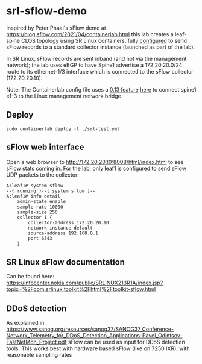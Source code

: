 # srl-sflow-demo
Inspired by Peter Phaal's sFlow demo at https://blog.sflow.com/2021/04/containerlab.html this lab creates a leaf-spine CLOS topology using SR Linux containers, fully [configured](https://github.com/jbemmel/srl-sflow-demo/blob/main/leaf1.cfg.json#L1223) to send sFlow records to a standard collector instance (launched as part of the lab).

In SR Linux, sFlow records are sent inband (and not via the management network); the lab uses eBGP to have Spine1 advertise a 172.20.20.0/24 route to its ethernet-1/3 interface which is connected to the sFlow collector (172.20.20.10).

Note: The Containerlab config file uses a [0.13 feature](https://containerlab.srlinux.dev/manual/network/#additional-connections-to-management-network) [here](https://github.com/jbemmel/srl-sflow-demo/blob/main/srl-test.yml#L50) to connect spine1 e1-3 to the Linux management network bridge

## Deploy

```
sudo containerlab deploy -t ./srl-test.yml
```

## sFlow web interface

Open a web browser to http://172.20.20.10:8008/html/index.html to see sFlow stats coming in.
For the lab, only leaf1 is configured to send sFlow UDP packets to the collector:
```
A:leaf1# system sflow                                                                                                                                                                                              
--{ running }--[ system sflow ]--                                                                                                                                                                                  
A:leaf1# info detail                                                                                                                                                                                               
    admin-state enable
    sample-rate 10000
    sample-size 256
    collector 1 {
        collector-address 172.20.20.10
        network-instance default
        source-address 192.168.0.1
        port 6343
    }
```

## SR Linux sFlow documentation
Can be found here: https://infocenter.nokia.com/public/SRLINUX213R1A/index.jsp?topic=%2Fcom.srlinux.toolkit%2Fhtml%2Ftoolkit-sflow.html

## DDoS detection
As explained in https://www.sanog.org/resources/sanog37/SANOG37_Conference-Network_Telemetry_for_DDoS_Detection_Applications-Pavel_Odintsov-FastNetMon_Project.pdf sFlow can be used as input for DDoS detection tools. This works best with hardware based sFlow (like on 7250 IXR), with reasonable sampling rates
